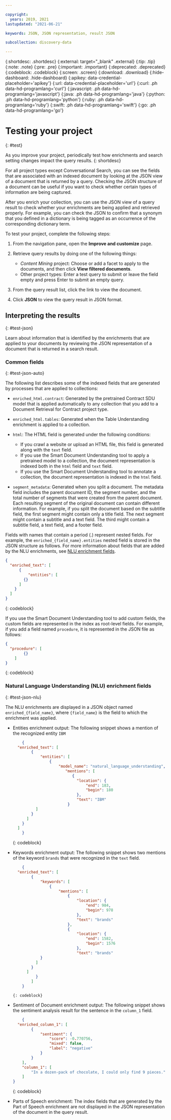 ```yaml
---

copyright:
  years: 2019, 2021
lastupdated: "2021-06-21"

keywords: JSON, JSON representation, result JSON

subcollection: discovery-data

---
```


{:shortdesc: .shortdesc}
{:external: target="_blank" .external}
{:tip: .tip}
{:note: .note}
{:pre: .pre}
{:important: .important}
{:deprecated: .deprecated}
{:codeblock: .codeblock}
{:screen: .screen}
{:download: .download}
{:hide-dashboard: .hide-dashboard}
{:apikey: data-credential-placeholder='apikey'} 
{:url: data-credential-placeholder='url'}
{:curl: .ph data-hd-programlang='curl'}
{:javascript: .ph data-hd-programlang='javascript'}
{:java: .ph data-hd-programlang='java'}
{:python: .ph data-hd-programlang='python'}
{:ruby: .ph data-hd-programlang='ruby'}
{:swift: .ph data-hd-programlang='swift'}
{:go: .ph data-hd-programlang='go'}

# Testing your project
{: #test}

As you improve your project, periodically test how enrichments and search setting changes impact the query results.
{: shortdesc}

For all project types except Conversational Search, you can see the fields that are associated with an indexed document by looking at the JSON view of a document that is returned by a query. Checking the JSON structure of a document can be useful if you want to check whether certain types of information are being captured.

After you enrich your collection, you can use the JSON view of a query result to check whether your enrichments are being applied and retrieved properly. For example, you can check the JSON to confirm that a synonym that you defined in a dictionary is being tagged as an occurrence of the corresponding dictionary term.

To test your project, complete the following steps:

1.  From the navigation pane, open the **Improve and customize** page.
1.  Retrieve query results by doing one of the following things:

    - *Content Mining* project: Choose or add a facet to apply to the documents, and then click **View filtered documents**.
    - Other project types: Enter a test query to submit or leave the field empty and press Enter to submit an empty query.
1.  From the query result list, click the link to view the document.
1.  Click **JSON** to view the query result in JSON format.

## Interpreting the results
{: #test-json}

Learn about information that is identified by the enrichments that are applied to your documents by reviewing the JSON representation of a document that is returned in a search result.

### Common fields
{: #test-json-auto}

The following list describes some of the indexed fields that are generated by processes that are applied to collections:

- `enriched_html.contract`: Generated by the pretrained Contract SDU model that is applied automatically to any collection that you add to a Document Retrieval for Contract project type.
- `enriched_html.tables`: Generated when the Table Understanding enrichment is applied to a collection.
- `html`: The HTML field is generated under the following conditions:

  - If you crawl a website or upload an HTML file, this field is generated along with the `text` field.
  - If you use the Smart Document Understanding tool to apply a pretrained model to a collection, the document representation is indexed both in the `html` field and `text` field.
  - If you use the Smart Document Understanding tool to annotate a collection, the document representation is indexed in the `html` field.
- `segment_metadata`: Generated when you split a document. The metadata field includes the parent document ID, the segment number, and the total number of segments that were created from the parent document. Each resulting segment of the original document can contain different information. For example, if you split the document based on the subtitle field, the first segment might contain only a title field. The next segment might contain a subtitle and a text field. The third might contain a subtitle field, a text field, and a footer field.

Fields with names that contain a period (.) represent nested fields. For example, the `enriched_{field_name}.entities` nested field is stored in the JSON structure as follows. For more information about fields that are added by the NLU enrichments, see [NLU enrichment fields](#test-json-nlu).

```json
{
  "enriched_text": [
	  {
		  "entities": [
        {}
      ]
    }
  ]
}
```
{: codeblock}

If you use the Smart Document Understanding tool to add custom fields, the custom fields are represented in the index as root-level fields. For example, if you add a field named `procedure`, it is represented in the JSON file as follows:

```json
{
  "procedure": [ 
		{}
	]
}
```
{: codeblock}

### Natural Language Understanding (NLU) enrichment fields
{: #test-json-nlu}

The NLU enrichments are displayed in a JSON object named `enriched_{field_name}`, where `{field_name}` is the field to which the enrichment was applied.

  - Entities enrichment output: The following snippet shows a mention of the recognized entity `IBM`

    ```json
		{
      "enriched_text": [
		    {
			    "entities": [
				    {
					    "model_name": "natural_language_understanding",
						   "mentions": [
							  {
							  	"location": {
							  		"end": 183,
							  		"begin": 180
							  	},
							  	"text": "IBM"
				  			}
              ]
            }
          ]
        }
      ]
		}
    ```
    {: codeblock}

  - Keywords enrichment output: The following snippet shows two mentions of the keyword `brands` that were recognized in the `text` field.

    ```json
		{
      "enriched_text": [
		  	{
			  	"keywords": [
			  		{
			  			"mentions": [
				  			{
				  				"location": {
				  					"end": 984,
				  					"begin": 978
					  			},
						  		"text": "brands"
  	 						},
			  				{
				  				"location": {
					  				"end": 1582,
						  			"begin": 1576
							  	},
		  						"text": "brands"
                }
              ]
            }
          ]
			  }
			]
		}
    ```
		{: codeblock}

  - Sentiment of Document enrichment output: The following snippet shows the sentiment analysis result for the sentence in the `column_1` field.

    ```json
		{
      "enriched_column_1": [
	  		{
	  			"sentiment": {
	  				"score": -0.770756,
	  				"mixed": false,
	  				"label": "negative"
	  			}
  			}
  		],
  		"column_1": [
  			"In a dozen-pack of chocolate, I could only find 9 pieces."
  		]
  	}
    ```
    {: codeblock}

  - Parts of Speech enrichment: The index fields that are generated by the Part of Speech enrichment are not displayed in the JSON representation of the document in the query result.
